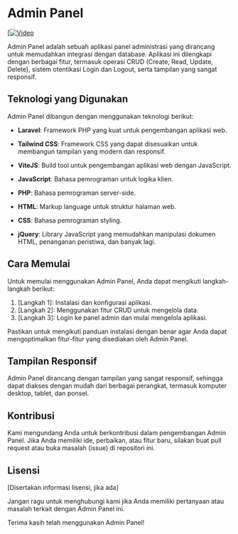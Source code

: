 # Admin Panel

[[![Video](https://lh3.googleusercontent.com/drive-viewer/AITFw-xuORRf8GQA6qlWo6m0RopoV6XTs9KAHpIaTzjLbmKtUqXDbLfWpRkMPNuzBvarhctDylMc0o-2o_c60PEHNvE693BnVw=s1600)](https://drive.google.com/file/d/1ALwgUZX9urv_yzG1aWr8gmCj7hcPD8ni/view?usp=drive_link)

Admin Panel adalah sebuah aplikasi panel administrasi yang dirancang untuk memudahkan integrasi dengan database. Aplikasi ini dilengkapi dengan berbagai fitur, termasuk operasi CRUD (Create, Read, Update, Delete), sistem otentikasi Login dan Logout, serta tampilan yang sangat responsif.

## Teknologi yang Digunakan

Admin Panel dibangun dengan menggunakan teknologi berikut:

- **Laravel**: Framework PHP yang kuat untuk pengembangan aplikasi web.

- **Tailwind CSS**: Framework CSS yang dapat disesuaikan untuk membangun tampilan yang modern dan responsif.

- **ViteJS**: Build tool untuk pengembangan aplikasi web dengan JavaScript.

- **JavaScript**: Bahasa pemrograman untuk logika klien.

- **PHP**: Bahasa pemrograman server-side.

- **HTML**: Markup language untuk struktur halaman web.

- **CSS**: Bahasa pemrograman styling.

- **jQuery**: Library JavaScript yang memudahkan manipulasi dokumen HTML, penanganan peristiwa, dan banyak lagi.

## Cara Memulai

Untuk memulai menggunakan Admin Panel, Anda dapat mengikuti langkah-langkah berikut:

1. [Langkah 1]: Instalasi dan konfigurasi aplikasi.
2. [Langkah 2]: Menggunakan fitur CRUD untuk mengelola data.
3. [Langkah 3]: Login ke panel admin dan mulai mengelola aplikasi.

Pastikan untuk mengikuti panduan instalasi dengan benar agar Anda dapat mengoptimalkan fitur-fitur yang disediakan oleh Admin Panel.

## Tampilan Responsif

Admin Panel dirancang dengan tampilan yang sangat responsif, sehingga dapat diakses dengan mudah dari berbagai perangkat, termasuk komputer desktop, tablet, dan ponsel.

## Kontribusi

Kami mengundang Anda untuk berkontribusi dalam pengembangan Admin Panel. Jika Anda memiliki ide, perbaikan, atau fitur baru, silakan buat pull request atau buka masalah (issue) di repositori ini.

## Lisensi

[Disertakan informasi lisensi, jika ada]

Jangan ragu untuk menghubungi kami jika Anda memiliki pertanyaan atau masalah terkait dengan Admin Panel ini.

Terima kasih telah menggunakan Admin Panel!
